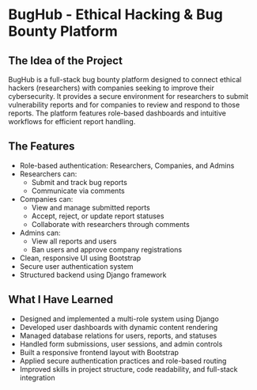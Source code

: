 #  BugHub - Ethical Hacking & Bug Bounty Platform

##  The Idea of the Project
BugHub is a full-stack bug bounty platform designed to connect ethical hackers (researchers) with companies seeking to improve their cybersecurity. It provides a secure environment for researchers to submit vulnerability reports and for companies to review and respond to those reports. The platform features role-based dashboards and intuitive workflows for efficient report handling.

##  The Features
- Role-based authentication: Researchers, Companies, and Admins
- Researchers can:
  - Submit and track bug reports
  - Communicate via comments
- Companies can:
  - View and manage submitted reports
  - Accept, reject, or update report statuses
  - Collaborate with researchers through comments
- Admins can:
  - View all reports and users
  - Ban users and approve company registrations
- Clean, responsive UI using Bootstrap
- Secure user authentication system
- Structured backend using Django framework

##  What I Have Learned
- Designed and implemented a multi-role system using Django
- Developed user dashboards with dynamic content rendering
- Managed database relations for users, reports, and statuses
- Handled form submissions, user sessions, and admin controls
- Built a responsive frontend layout with Bootstrap
- Applied secure authentication practices and role-based routing
- Improved skills in project structure, code readability, and full-stack integration
